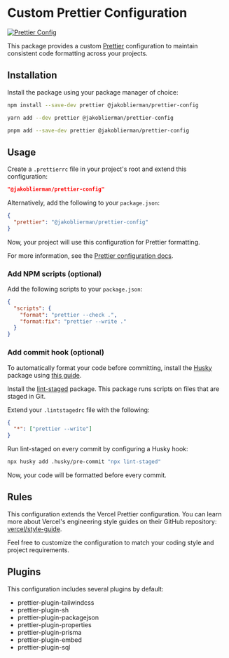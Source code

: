 # Custom Prettier Configuration

[![Prettier Config](https://img.shields.io/badge/prettier-config-blue.svg)](https://www.npmjs.com/package/@jakoblierman/prettier-config)

This package provides a custom [Prettier](https://prettier.io/) configuration to maintain consistent code formatting across your projects.

## Installation

Install the package using your package manager of choice:

```bash
npm install --save-dev prettier @jakoblierman/prettier-config
```

```bash
yarn add --dev prettier @jakoblierman/prettier-config
```

```bash
pnpm add --save-dev prettier @jakoblierman/prettier-config
```

## Usage

Create a `.prettierrc` file in your project's root and extend this configuration:

```json
"@jakoblierman/prettier-config"
```

Alternatively, add the following to your `package.json`:

```json
{
  "prettier": "@jakoblierman/prettier-config"
}
```

Now, your project will use this configuration for Prettier formatting.

For more information, see the [Prettier configuration docs](https://prettier.io/docs/en/configuration.html#sharing-configurations).

### Add NPM scripts (optional)

Add the following scripts to your `package.json`:

```json
{
  "scripts": {
    "format": "prettier --check .",
    "format:fix": "prettier --write ."
  }
}
```

### Add commit hook (optional)

To automatically format your code before committing, install the [Husky](https://typicode.github.io/husky/) package using [this guide](https://typicode.github.io/husky/getting-started.html).

Install the [lint-staged](https://github.com/lint-staged/lint-staged) package.
This package runs scripts on files that are staged in Git.

Extend your `.lintstagedrc` file with the following:

```json
{
  "*": ["prettier --write"]
}
```

Run lint-staged on every commit by configuring a Husky hook:

```bash
npx husky add .husky/pre-commit "npx lint-staged"
```

Now, your code will be formatted before every commit.

## Rules

This configuration extends the Vercel Prettier configuration.
You can learn more about Vercel's engineering style guides on their GitHub repository: [vercel/style-guide](https://github.com/vercel/style-guide).

Feel free to customize the configuration to match your coding style and project requirements.

## Plugins

This configuration includes several plugins by default:

- prettier-plugin-tailwindcss
- prettier-plugin-sh
- prettier-plugin-packagejson
- prettier-plugin-properties
- prettier-plugin-prisma
- prettier-plugin-embed
- prettier-plugin-sql
